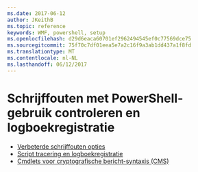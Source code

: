 ```yaml
---
ms.date: 2017-06-12
author: JKeithB
ms.topic: reference
keywords: WMF, powershell, setup
ms.openlocfilehash: d29d6eaca60701ef2962494545ef0c77569dce75
ms.sourcegitcommit: 75f70c7df01eea5e7a2c16f9a3ab1dd437a1f8fd
ms.translationtype: MT
ms.contentlocale: nl-NL
ms.lasthandoff: 06/12/2017
---
```

# <a name="audit-powershell-usage-using-transcription-and-logging"></a>Schrijffouten met PowerShell-gebruik controleren en logboekregistratie

- [Verbeterde schrijffouten opties](audit_transcript.md)
- [Script tracering en logboekregistratie](audit_script.md)
- [Cmdlets voor cryptografische bericht-syntaxis (CMS)](audit_cms.md)

